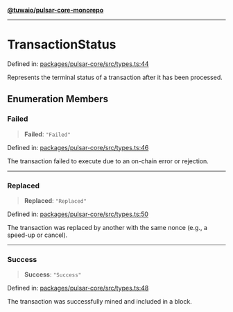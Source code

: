 [**@tuwaio/pulsar-core-monorepo**](../../../README.md)

***

# TransactionStatus

Defined in: [packages/pulsar-core/src/types.ts:44](https://github.com/TuwaIO/pulsar-core/blob/e4e6c80b06717a36e79850d69c03d964005053f1/packages/pulsar-core/src/types.ts#L44)

Represents the terminal status of a transaction after it has been processed.

## Enumeration Members

### Failed

> **Failed**: `"Failed"`

Defined in: [packages/pulsar-core/src/types.ts:46](https://github.com/TuwaIO/pulsar-core/blob/e4e6c80b06717a36e79850d69c03d964005053f1/packages/pulsar-core/src/types.ts#L46)

The transaction failed to execute due to an on-chain error or rejection.

***

### Replaced

> **Replaced**: `"Replaced"`

Defined in: [packages/pulsar-core/src/types.ts:50](https://github.com/TuwaIO/pulsar-core/blob/e4e6c80b06717a36e79850d69c03d964005053f1/packages/pulsar-core/src/types.ts#L50)

The transaction was replaced by another with the same nonce (e.g., a speed-up or cancel).

***

### Success

> **Success**: `"Success"`

Defined in: [packages/pulsar-core/src/types.ts:48](https://github.com/TuwaIO/pulsar-core/blob/e4e6c80b06717a36e79850d69c03d964005053f1/packages/pulsar-core/src/types.ts#L48)

The transaction was successfully mined and included in a block.
